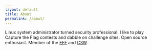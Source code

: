 ```yaml
---
layout: default
title: About
permalink: /about/
---
```

Linux system administrator turned security professional. I like to play Capture the Flag contests and dabble on challenge sites. Open source enthusiast. Member of the [EFF](https://eff.org) and [C3W](https://c3wien.at).